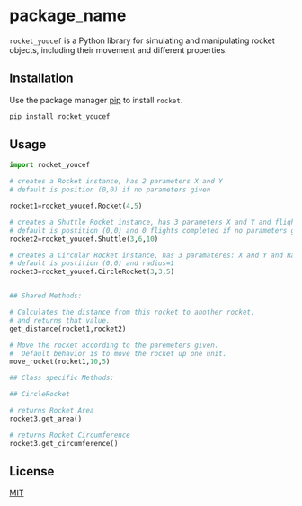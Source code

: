 # package_name

`rocket_youcef` is a Python library for simulating and manipulating rocket objects, including their movement and different properties.
## Installation

Use the package manager [pip](https://pip.pypa.io/en/stable/) to install `rocket`.

```bash
pip install rocket_youcef
```

## Usage

```python
import rocket_youcef

# creates a Rocket instance, has 2 parameters X and Y
# default is position (0,0) if no parameters given

rocket1=rocket_youcef.Rocket(4,5)

# creates a Shuttle Rocket instance, has 3 parameters X and Y and flights_completed
# default is postition (0,0) and 0 flights completed if no parameters given
rocket2=rocket_youcef.Shuttle(3,6,10)

# creates a Circular Rocket instance, has 3 paramateres: X and Y and Radius 
# default is postition (0,0) and radius=1
rocket3=rocket_youcef.CircleRocket(3,3,5)


## Shared Methods:

# Calculates the distance from this rocket to another rocket,
# and returns that value.
get_distance(rocket1,rocket2)

# Move the rocket according to the paremeters given.
#  Default behavior is to move the rocket up one unit.
move_rocket(rocket1,10,5)

## Class specific Methods:

## CircleRocket

# returns Rocket Area
rocket3.get_area()

# returns Rocket Circumference
rocket3.get_circumference()
```

## License
[MIT](https://choosealicense.com/licenses/mit/)
